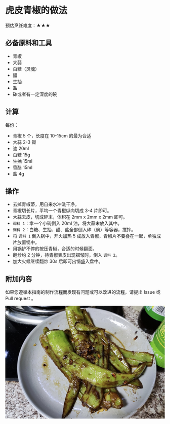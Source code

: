 
# 虎皮青椒的做法

预估烹饪难度：★★★

## 必备原料和工具

- 青椒
- 大蒜
- 白糖（灵魂）
- 醋
- 生抽
- 盐
- 砵或者有一定深度的碗

## 计算

每份：

- 青椒 5 个，长度在 10-15cm 的最为合适
- 大蒜 2-3 瓣
- 油 20ml
- 白糖 15g
- 生抽 15ml
- 香醋 15ml
- 盐 4g

## 操作

- 去掉青椒蒂，用自来水冲洗干净。
- 青椒切长片，平均一个青椒纵向切成 3-4 片即可。
- 大蒜去皮，切成碎末，体积在 2mm x 2mm x 2mm 即可。
- `调料 1`：拿一个小碗倒入 20ml 油，将大蒜末放入其中。
- `调料 2`：白糖、生抽、醋、盐全部倒入砵（碗）等容器，搅拌。
- 将 `调料 1` 倒入锅中，开火加热 5 成放入青椒，青椒片不要叠在一起，单独成片放置锅中。
- 用锅铲不停的按压青椒，合适的时候翻面。
- 翻炒约 2 分钟，待青椒表皮出现褶皱时，倒入 `调料 2`。
- 加大火候继续翻炒 30s 后即可出锅盛入盘中。

## 附加内容

如果您遵循本指南的制作流程而发现有问题或可以改进的流程，请提出 Issue 或 Pull request 。

![虎皮青椒](./虎皮青椒.jpg)
